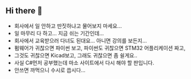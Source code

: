 ## Hi there 👋

- 회사에서 일 안하고 딴짓하냐고 물어보지 마세요...
- 일 마무리 다 하고... 지금 쉬는 기간인데...
- 회사에서 교육받으러 다녀도 된대요... 아니면 강의를 보든지...
- 펌웨어가 귀찮으면 파이썬 보고, 파이썬도 귀찮으면 STM32 어플리케이션 짜고,
- 그것도 귀찮으면 Kicad보고, 그래도 귀찮으면 좀 쉴게요..
- 사실 C#먼저 공부했는데 마소 사이트에서 다시 해야 할 판입니다.
- 안쓰면 까먹으니 수시로 씁시다...
<!--
**Reflow-Soldering/Reflow-Soldering** is a ✨ _special_ ✨ repository because its `README.md` (this file) appears on your GitHub profile.

Here are some ideas to get you started:

- 🔭 I’m currently working on ...
- 🌱 I’m currently learning ...
- 👯 I’m looking to collaborate on ...
- 🤔 I’m looking for help with ...
- 💬 Ask me about ...
- 📫 How to reach me: ...
- 😄 Pronouns: ...
- ⚡ Fun fact: ...
-->
